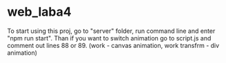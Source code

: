 # web_laba4
To start using this proj, go to "server" folder, run command line and enter "npm run start". Than if you want to switch animation go to script.js and comment out lines 88 or 89. (work - canvas animation, work transfrm - div animation)  
